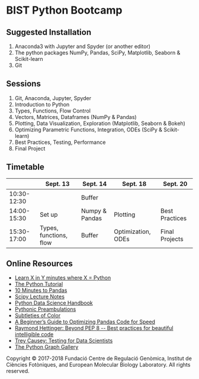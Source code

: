 BIST Python Bootcamp
====================

Suggested Installation
----------------------
1. Anaconda3 with Jupyter and Spyder (or another editor)
2. The python packages NumPy, Pandas, SciPy, Matplotlib, Seaborn & Scikit-learn
3. Git

Sessions
--------
1. Git, Anaconda, Jupyter, Spyder
2. Introduction to Python
3. Types, Functions, Flow Control
4. Vectors, Matrices, Dataframes (NumPy & Pandas)
5. Plotting, Data Visualization, Exploration (Matplotlib, Seaborn & Bokeh)
6. Optimizing Parametric Functions, Integration, ODEs (SciPy & Scikit-learn)
7. Best Practices, Testing, Performance
8. Final Project

Timetable
---------
|             | Sept. 13               | Sept. 14       | Sept. 18           | Sept. 20       |
|-------------|------------------------|----------------|--------------------|----------------|
| 10:30-12:30 |                        | Buffer         |                    |                |
| 14:00-15:30 | Set up                 | Numpy & Pandas | Plotting           | Best Practices |
| 15:30-17:00 | Types, functions, flow | Buffer         | Optimization, ODEs | Final Projects |

Online Resources
----------------
* [Learn X in Y minutes where X = Python](https://learnxinyminutes.com/docs/python/)
* [The Python Tutorial](https://docs.python.org/3.6/tutorial/index.html)
* [10 Minutes to Pandas](https://pandas.pydata.org/pandas-docs/stable/10min.html)
* [Scipy Lecture Notes](http://www.scipy-lectures.org/)
* [Python Data Science Handbook](https://jakevdp.github.io/PythonDataScienceHandbook/)
* [Pythonic Preambulations](http://jakevdp.github.io/)
* [Subtleties of Color](https://earthobservatory.nasa.gov/blogs/elegantfigures/2013/08/05/subtleties-of-color-part-1-of-6/)
* [A Beginner’s Guide to Optimizing Pandas Code for Speed](https://engineering.upside.com/a-beginners-guide-to-optimizing-pandas-code-for-speed-c09ef2c6a4d6)
* [Raymond Hettinger: Beyond PEP 8 -- Best practices for beautiful intelligible code](https://www.youtube.com/watch?v=wf-BqAjZb8M)
* [Trey Causey: Testing for Data Scientists](https://www.youtube.com/watch?v=GEqM9uJi64Q)
* [The Python Graph Gallery](https://python-graph-gallery.com/)

Copyright © 2017-2018 Fundació Centre de Regulació Genòmica, Institut de Ciències Fotòniques, and European Molecular Biology Laboratory. All rights reserved.

